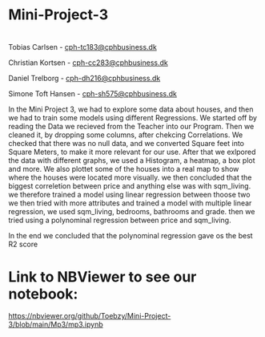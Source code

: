 # Mini-Project-3

#

Tobias Carlsen - cph-tc183@cphbusiness.dk

Christian Kortsen - cph-cc283@cphbusiness.dk

Daniel Trelborg - cph-dh216@cphbusiness.dk

Simone Toft Hansen - cph-sh575@cphbusiness.dk

In the Mini Project 3, we had to explore some data about houses, and then we had to train some models using different Regressions.
We started off by reading the Data we recieved from the Teacher into our Program. Then we cleaned it, by dropping some columns, after chekcing Correlations. 
We checked that there was no null data, and we converted Square feet into Square Meters, to make it more relevant for our use.
After that we exlpored the data with different graphs, we used a Histogram, a heatmap, a box plot and more. We also plottet some of the houses into a real map to show where the houses were located more visually.
we then concluded that the biggest correletion between price and anything else was with sqm_living. we therefore trained a model using linear regression between thoose two
we then tried with more attributes and trained a model with multiple linear regression, we used sqm_living, bedrooms, bathrooms and grade.
then we tried using a polynominal regression between price and sqm_living.

In the end we concluded that the polynominal regression gave os the best R2 score

# Link to NBViewer to see our notebook:
https://nbviewer.org/github/Toebzy/Mini-Project-3/blob/main/Mp3/mp3.ipynb
